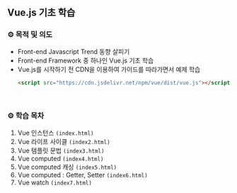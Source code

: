 ## Vue.js 기초 학습
### ⚙️ 목적 및 의도
- Front-end Javascript Trend 동향 살피기
- Front-end Framework 중 하나인 Vue.js 기초 학습
- Vue.js를 시작하기 전 CDN을 이용하여 가이드를 따라가면서 예제 학습
  ```html
  <script src="https://cdn.jsdelivr.net/npm/vue/dist/vue.js"></script>
  ```

<br>

### ⚙️ 학습 목차
1. Vue 인스턴스 `(index.html)`
2. Vue 라이프 사이클 `(index2.html)`
3. Vue 템플릿 문법 `(index3.html)`
4. Vue computed `(index4.html)`
5. Vue computed 캐싱 `(index5.html)`
6. Vue computed : Getter, Setter `(index6.html)`
7. Vue watch `(index7.html)`